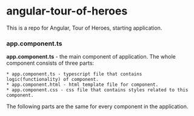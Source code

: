 # angular-tour-of-heroes
This is a repo for Angular, Tour of Heroes, starting application.


### app.component.ts
**app.component.ts** - the main component of application. The whole component consists of three parts:

    * app.component.ts - typescript file that contains logic(functionality) of component.
    * app.component.html - html template file for component.
    * app.component.css - css file that contains styles related to this component.

The following parts are the same for every component in the application.
